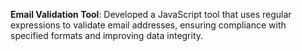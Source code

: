 **Email Validation Tool**: Developed a JavaScript tool that uses regular expressions to validate email addresses, ensuring compliance with specified formats and improving data integrity.
